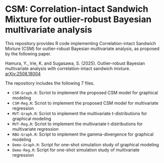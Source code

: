 # CSM: Correlation-intact Sandwich Mixture for outlier-robust Bayesian multivariate analysis

This repository provides R code implementing Correlation-intact Sandwich Mixture (CSM) for outlier-robust Bayesian multivariate analysis, as proposed by the following paper.

Hamura, Y., Irie, K. and Sugasawa, S. (2025). Outlier-robust Bayesian multivariate analysis with correlation-intact sandwich mixture. [arXiv:2508.18004](https://arxiv.org/abs/2508.18004)

The repository includes the following 7 files.

- `CSM-Graph.R`: Scriot to implement the proposed CSM model for graphical modeling
- `CSM-Reg.R`: Scriot to implement the proposed CSM model for multivariate regression
- `MVT-Graph.R`: Scriot to implement the multivariate t-distributions for graphical modeling
- `MVT-Reg.R`: Scriot to implement the multivariate t-distributions for multivariate regression
- `RBG-Graph.R`: Script to implement the gamma-divergence for graphical modeling
- `Demo-Graph.R`: Script for one-shot simulation study of graphical modeling
- `Demo-Reg.R`: Script for one-shot simulation study of multivariate regression 

